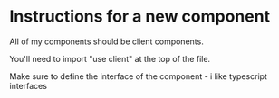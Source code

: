 # Instructions for a new component

All of my components should be client components.

You'll need to import "use client" at the top of the file.

Make sure to define the interface of the component - i like typescript interfaces
